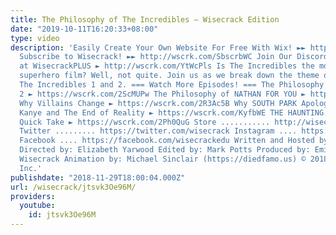 ```yaml
---
title: The Philosophy of The Incredibles – Wisecrack Edition
date: "2019-10-11T16:20:33+08:00"
type: video
description: 'Easily Create Your Own Website For Free With Wix! ►► https://wix.com/wisecrack
  Subscribe to Wisecrack! ►► http://wscrk.com/SbscrbWC Join Our Discord Chat and More
  at WisecrackPLUS ► http://wscrk.com/YtWcPls Is The Incredibles the most Randian
  superhero film? Well, not quite. Join us as we break down the theme of power in
  The Incredibles 1 and 2. === Watch More Episodes! === The Philosophy of INCREDIBLES
  2 ► https://wscrk.com/2ScMUPw The Philosophy of NATHAN FOR YOU ► https://wscrk.com/2RliASK
  Why Villains Change ► https://wscrk.com/2R3Ac5B Why SOUTH PARK Apologized ► https://wscrk.com/2KgDM9G
  Kanye and The End of Reality ► https://wscrk.com/KyfbWE THE HAUNTING OF HILL HOUSE
  Quick Take ► https://wscrk.com/2Ph0QuG Store ........... http://wisecrackstore.com
  Twitter ......... https://twitter.com/wisecrack Instagram .... https://www.instagram.com/wisecrack_official
  Facebook .... https://facebook.com/wisecrackedu Written and Hosted by: Michael Burns
  Directed by: Elizabeth Yarwood Edited by: Mark Potts Produced by: Emily Dunbar Opening
  Wisecrack Animation by: Michael Sinclair (https://diedfamo.us) © 2018 Wisecrack,
  Inc.'
publishdate: "2018-11-29T18:00:04.000Z"
url: /wisecrack/jtsvk3Oe96M/
providers:
  youtube:
    id: jtsvk3Oe96M
---
```


